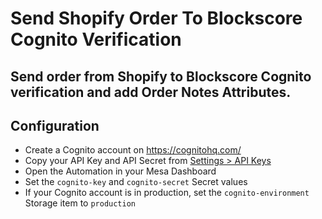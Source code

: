 # Send Shopify Order To Blockscore Cognito Verification
Send order from Shopify to Blockscore Cognito verification and add Order Notes Attributes.
---

## Configuration

* Create a Cognito account on https://cognitohq.com/
* Copy your API Key and API Secret from [Settings > API Keys](https://playground.cognitohq.com/settings/api_keys)
* Open the Automation in your Mesa Dashboard
* Set the `cognito-key` and `cognito-secret` Secret values
* If your Cognito account is in production, set the `cognito-environment` Storage item to `production`